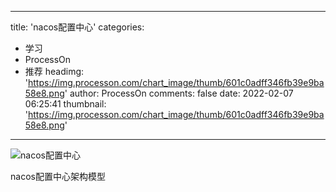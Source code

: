 
---
title: 'nacos配置中心'
categories: 
 - 学习
 - ProcessOn
 - 推荐
headimg: 'https://img.processon.com/chart_image/thumb/601c0adff346fb39e9ba58e8.png'
author: ProcessOn
comments: false
date: 2022-02-07 06:25:41
thumbnail: 'https://img.processon.com/chart_image/thumb/601c0adff346fb39e9ba58e8.png'
---

<div>   
<img class="thumb" alt="nacos配置中心" src="https://img.processon.com/chart_image/thumb/601c0adff346fb39e9ba58e8.png" referrerpolicy="no-referrer">
<p>nacos配置中心架构模型</p>  
</div>
            